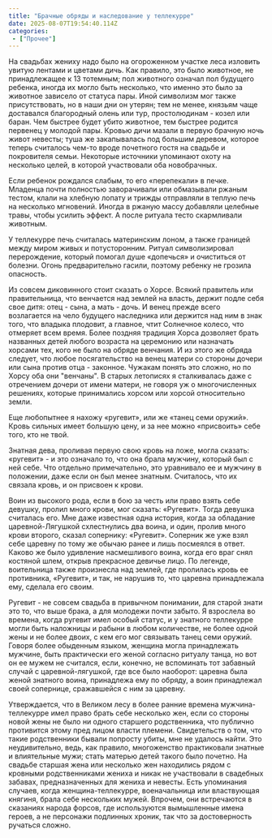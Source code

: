 ```yaml
---
title: "Брачные обряды и наследование у теллекурре"
date: 2025-08-07T19:54:40.114Z
categories:
 - ["Прочее"]
---
```


На свадьбах жениху надо было на огороженном участке леса изловить увитую
лентами и цветами дичь. Как правило, это было животное, не принадлежащее
к 13 тотемным; пол животного означал пол будущего ребенка, иногда их
могло быть несколько, что именно это было за животное зависело от
статуса пары. Иной символизм мог также присутствовать, но в наши дни он
утерян; тем не менее, князьям чаще доставался благородный олень или тур,
простолюдинам - козел или баран. Чем быстрее будет убито животное, тем
быстрее родится первенец у молодой пары. Кровью дичи мазали в первую
брачную ночь живот невесты; туша же закапывалась под большим деревом,
которое теперь считалось чем-то вроде почетного гостя на свадьбе и
покровителя семьи. Некоторые источники упоминают охоту на несколько
целей, в которой участвовали оба новобрачных.

Если ребенок рождался слабым, то его «перепекали» в печке. Младенца
почти полностью заворачивали или обмазывали ржаным тестом, клали на
хлебную лопату и трижды отправляли в теплую печь на несколько мгновений.
Иногда в ржаную массу добавляли целебные травы, чтобы усилить эффект. А
после ритуала тесто скармливали животным.

У теллекурре печь считалась материнским лоном, а также границей между
миром живых и потусторонним. Ритуал символизировал перерождение, который
помогал душе «допечься» и очиститься от болезни. Огонь предварительно
гасили, поэтому ребенку не грозила опасность.

Из совсем диковинного стоит сказать о Хорсе. Всякий правитель или
правительница, что венчается над землей на власть, держит подле себя
свое дитя: отец - сына, а мать - дочь. И венец прежде всего возлагается
на чело будущего наследника или держится над ним в знак того, что
владыка плодовит, а главное, чтит Солнечное колесо, что отмеряет всем
время. Более поздняя традиция Хорса дозволяет брать названных детей
любого возраста на церемонию или назначать хорсами тех, кого не было на
обряде венчания. И из этого же обряда следует, что любое посягательство
на венец матери со стороны дочери или сына против отца - законное.
Чужакам понять это сложно, но по Хорсу оба они "венчаны". В старых
летописях я сталкивалась даже с отречением дочери от имени матери, не
говоря уж о многочисленных решениях, которые принимались хорсом или
хорсой относительно земли.

Еще любопытнее я нахожу «ругевит», или же «танец семи оружий». Кровь
сильных имеет большую цену, и за нее можно «присвоить» себе того, кто не
твой.

Знатная дева, проливая первую свою кровь на ложе, могла сказать:
«ругевит» - и это означало то, что она брала мужчину, который был с ней
себе. Что отдельно примечательно, это уравнивало ее и мужчину в
положении, даже если он был менее знатным. Считалось, что их связала
кровь, и он присвоен к крови.

Воин из высокого рода, если в бою за честь или право взять себе девушку,
пролил много крови, мог сказать: «Ругевит». Тогда девушка считалась его.
Мне даже известная одна история, когда за обладание царевной-Лягушкой
схлестнулись два воина, и один, пролив много крови второго, сказал
сопернику: «Ругевит». Соперник же уже взял себе царевну по тому же
обычаю ранее и лишь посмеялся в ответ. Каково же было удивление
насмешливого воина, когда его враг снял костяной шлем, открыв прекрасное
девичье лицо. По легенде, воительница также произнесла над землей, где
пролилась кровь ее противника, «Ругевит», и так, не нарушив то, что
царевна принадлежала ему, сделала его своим.

Ругевит - не совсем свадьба в привычном понимании, для старой знати это
то, что выше брака, а для молодежи почти забыто. Я взрослела во времена,
когда ругевит имел особый статус, и у знатного теллекурре могли быть
наложницы и рабыни в любом количестве, не более одной жены и не более
двоих, с кем его мог связывать танец семи оружий. Говоря более обыденным
языком, женщина могла принадлежать мужчине, быть практически его женой
согласно ритуалу танца, но вот он ее мужем не считался, если, конечно,
не вспоминать тот забавный случай с царевной-лягушкой, где все было
наоборот: царевна была женой знатного воина, принадлежа ему по обряду, а
воин принадлежал своей сопернице, сражавшейся с ним за царевну.

Утверждается, что в Великом лесу в более ранние времена
мужчина-теллекурре имел право брать себе несколько жен, если со стороны
новой жены не было ни одного старшего родственника, что публично
противится этому пред лицом власти племени. Свидетельств о том, что
такие родственники бывали попросту убиты, мне не удалось найти. Это
неудивительно, ведь, как правило, многоженство практиковали знатные и
влиятельные мужи; стать матерью детей такого было почетно. На свадьбе
старшая жена или несколько жен находились рядом с кровными
родственниками жениха и никак не участвовали в свадебных забавах,
предназначенных для жениха и невесты. Есть упоминания случаев, когда
женщина-теллекурре, военачальница или властвующая княгиня, брала себе
нескольких мужей. Впрочем, они встречаются в сказаниях народа форсов,
где используются вымышленные имена героев, а не персонажи подлинных
хроник, так что за достоверность ручаться сложно.
